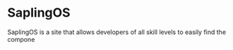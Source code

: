 # SaplingOS
SaplingOS is a site that allows developers of all skill levels to easily find the compone

